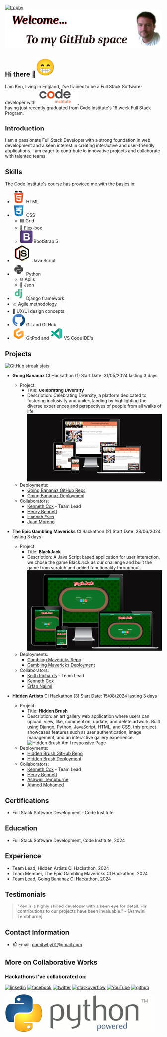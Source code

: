 [![trophy](https://github-profile-trophy.vercel.app/?username=Damitwhy)](https://github.com/ryo-ma/github-profile-trophy)
![Banner](assets/images/Banner3.png)

## Hi there 👋![Smile](assets/images/beaming-face-with-smiling-eyes-svgrepo-com.svg)

I am Ken, living in England, I've trained to be a Full Stack Software-developer with [![Code Institute](assets/images/logo_sticky.svg)](https://codeinstitute.net/),  
having just recently graduated from Code Institute's 16 week Full Stack Program.  

## Introduction
I am a passionate Full Stack Developer with a strong foundation in web development and a keen interest in creating interactive and user-friendly applications. I am eager to contribute to innovative projects and collaborate with talented teams.

## Skills
The Code Institute's course has provided me with the basics in:
 - ![HTML](assets/images/html-5-svgrepo-com.svg) HTML
 - ![CSS](assets/images/css-3-svgrepo-com.svg) CSS
   - 🟦 Grid
   - 📐 Flex-box
   - ![Bootstrap5](assets/images/bootstrap-svgrepo-com.svg) BootStrap 5
 - ![Java Script](assets/images/java-script-svgrepo-com1.svg) Java Script
 - ![Python](assets/images/python-svgrepo-com.svg) Python
   - 🌐 Api's
   - 📄 Json
 - ![Django](assets/images/django-svgrepo-com.svg) Django framework
 - 📈 Agile methodology
 - 🎨 UX/UI design concepts
 - ![GitHub](assets/images/github-svgrepo-com.svg) Git and GitHub
 - ![GitPod](assets/images/gitpod-svgrepo-com.svg) GitPod and ![VSCode](assets/images/vscode-insiders-svgrepo-com.svg) VS Code IDE's   

## Projects
  
![GitHub streak stats](https://streak-stats.demolab.com/?user=Damitwhy)  

- **Going Bananaz** CI Hackathon (1) Start Date: 31/05/2024 lasting 3 days
  - Project:
    - Title: **Celebrating Diversity**
    - Description: Celebrating Diversity, a platform dedicated to fostering inclusivity and understanding by highlighting the diverse experiences and perspectives of people from all walks of life.  
      ![Celebrating Diversity Am I responsive Page](https://github.com/Damitwhy/Going-Bananaz/raw/main/assets/readme-img/Readme-responsive.png)
  - Deployments:
    - [Going Bananaz GitHub Repo](https://github.com/Damitwhy/Going-Bananaz)  
    - [Going Bananaz Deployment](https://damitwhy.github.io/Going-Bananaz/)
  - Collaborators:
    - [Kenneth Cox](https://github.com/Damitwhy) - Team Lead
    - [Henry Bennett](https://github.com/henrybennett94)  
    - [Hannah Eves](https://github.com/Spencily)  
    - [Juan Moreno](https://github.com/juanchitopimo)

- **The Epic Gambling Mavericks** CI Hackathon (2) Start Date: 28/06/2024 lasting 3 days
  - Project:
    - Title: **BlackJack**
    - Description: A Java Script based application for user interaction, we chose the game BlackJack as our challenge and built the game from scratch and added functionality throughout.
      ![Gambling Mavericks BlackJack Table](https://github.com/Damitwhy/BlackJack/raw/main/assets/images/amiresponsive.png)
  - Deployments:
    - [Gambling Mavericks Repo](https://github.com/kjrinuk/BlackJack)  
    - [Gambling Mavericks Deployment](https://kjrinuk.github.io/BlackJack/)
  - Collaborators:
    - [Keith Richards](https://github.com/kjrinuk) - Team Lead
    - [Kenneth Cox](https://github.com/Damitwhy)  
    - [Erfan Najimi](https://github.com/ErfanNajimi)  

- **Hidden Artists** CI Hackathon (3) Start Date: 15/08/2024 lasting 3 days
  - Project:
    - Title: **Hidden Brush**
    - Description: an art gallery web application where users can upload, view, like, comment on, update, and delete artwork. Built using Django, Python, JavaScript, HTML, and CSS, this project showcases features such as user authentication, image management, and an interactive gallery experience.      
      ![Hidden Brush Am I responsive Page](https://github.com/Damitwhy/Hidden-Brush/raw/main/static/images/am-i-responsive.png)
  - Deployments:
    - [Hidden Brush GitHub Repo](https://github.com/Damitwhy/Hidden-Brush)  
    - [Hidden Brush Deployment](https://hidden-brush-d91e531a264d.herokuapp.com/)
  - Collaborators:
    - [Kenneth Cox](https://github.com/Damitwhy) - Team Lead
    - [Henry Bennett](https://github.com/henrybennett94)  
    - [Ashwini Tembhurne](https://github.com/AshwiniTembhurne)  
    - [Ahmed Mohamed](https://github.com/Aofficial0)
## Certifications
- Full Stack Software Development - Code Institute

## Education
- Full Stack Software Development, Code Institute, 2024

## Experience
- Team Lead, Hidden Artists CI Hackathon, 2024
- Team Member, The Epic Gambling Mavericks CI Hackathon, 2024
- Team Lead, Going Bananaz CI Hackathon, 2024

## Testimonials
> "Ken is a highly skilled developer with a keen eye for detail. His contributions to our projects have been invaluable." - [Ashwini Tembhurne]

## Contact Information
- 📫 Email: damitwhy01@gmail.com

## More on Collaborative Works 
### Hackathons I've collaborated on:




  [<img src='https://cdn.jsdelivr.net/npm/simple-icons@3.0.1/icons/linkedin.svg' alt='linkedin' height='40'>](https://www.linkedin.com/in/inequitas-kenneth-cox/) [<img src='https://cdn.jsdelivr.net/npm/simple-icons@3.0.1/icons/facebook.svg' alt='facebook' height='40'>](https://www.facebook.com/inequitas.inequitas) 
[<img src='https://cdn.jsdelivr.net/npm/simple-icons@3.0.1/icons/twitter.svg' alt='twitter' height='40'>](https://twitter.com/Inequitas1) 
[<img src='https://cdn.jsdelivr.net/npm/simple-icons@3.0.1/icons/stackoverflow.svg' alt='stackoverflow' height='40'>](https://stackoverflow.com/users/24872838) 
[<img src='https://cdn.jsdelivr.net/npm/simple-icons@3.0.1/icons/youtube.svg' alt='YouTube' height='40'>](https://www.youtube.com/channel/@inequitas) 
[<img src='https://cdn.jsdelivr.net/npm/simple-icons@3.0.1/icons/github.svg' alt='github' height='40'>](https://github.com/Damitwhy)  

![Footer](assets/images/7LIp.gif)
